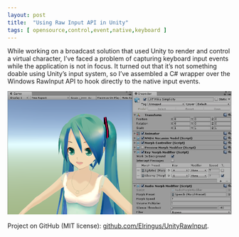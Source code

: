 ```yaml
---
layout: post
title:  "Using Raw Input API in Unity"
tags: [ opensource,control,event,native,keyboard ]
---
```


While working on a broadcast solution that used Unity to render and control a virtual character, I’ve faced a problem of capturing keyboard input events while the application is not in focus. It turned out that it’s not something doable using Unity’s input system, so I’ve assembled a C# wrapper over the Windows RawInput API to hook directly to the native input events.

![](/assets/images/posts/raw-input.png)

Project on GitHub (MIT license): [github.com/Elringus/UnityRawInput](https://github.com/Elringus/UnityRawInput).

